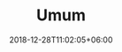 ---
title: "Umum"
date: 2018-12-28T11:02:05+06:00
icon: "ti-package"
description: ""
type : "docs"
weight: 1
---